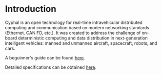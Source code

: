 # Introduction

Cyphal is an open technology for real-time intravehicular distributed computing and communication based
on modern networking standards (Ethernet, CAN FD, etc.). It was created to address the challenge of
on-board deterministic computing and data distribution in next-generation intelligent vehicles: manned and
unmanned aircraft, spacecraft, robots, and cars.

A beguinner's guide can be found [here](https://opencyphal.org/guide).

Detailed specifications can be obtained [here](https://opencyphal.org/specification).
